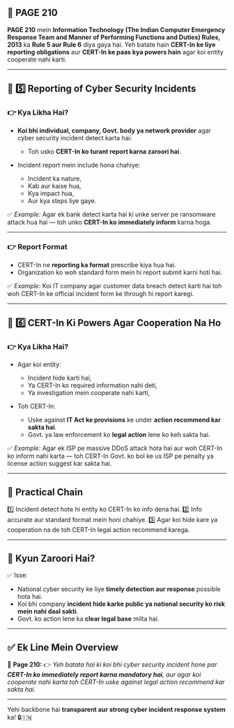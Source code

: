 ## 📄 **PAGE 210**

**PAGE 210** mein **Information Technology (The Indian Computer Emergency Response Team and Manner of Performing Functions and Duties) Rules, 2013** ka **Rule 5 aur Rule 6** diya gaya hai.
Yeh batate hain **CERT-In ke liye reporting obligations** aur **CERT-In ke paas kya powers hain** agar koi entity cooperate nahi karti.

---

## 🔹 **5️⃣ Reporting of Cyber Security Incidents**

### 👉 Kya Likha Hai?

* **Koi bhi individual, company, Govt. body ya network provider** agar cyber security incident detect karta hai:

  * Toh usko **CERT-In ko turant report karna zaroori hai**.
* Incident report mein include hona chahiye:

  * Incident ka nature,
  * Kab aur kaise hua,
  * Kya impact hua,
  * Aur kya steps liye gaye.

✅ *Example:* Agar ek bank detect karta hai ki unke server pe ransomware attack hua hai — toh unko **CERT-In ko immediately inform** karna hoga.

---

### 👉 Report Format

* CERT-In ne **reporting ka format** prescribe kiya hua hai.
* Organization ko woh standard form mein hi report submit karni hoti hai.

✅ *Example:* Koi IT company agar customer data breach detect karti hai toh woh CERT-In ke official incident form ke through hi report karegi.

---

## 🔹 **6️⃣ CERT-In Ki Powers Agar Cooperation Na Ho**

### 👉 Kya Likha Hai?

* Agar koi entity:

  * Incident hide karti hai,
  * Ya CERT-In ko required information nahi deti,
  * Ya investigation mein cooperate nahi karti,
* Toh CERT-In:

  * Uske against **IT Act ke provisions** ke under **action recommend kar sakta hai**.
  * Govt. ya law enforcement ko **legal action** lene ko keh sakta hai.

✅ *Example:* Agar ek ISP pe massive DDoS attack hota hai aur woh CERT-In ko inform nahi karta — toh CERT-In Govt. ko bol ke us ISP pe penalty ya license action suggest kar sakta hai.

---

## 🧩 **Practical Chain**

1️⃣ Incident detect hote hi entity ko CERT-In ko info dena hai.
2️⃣ Info accurate aur standard format mein honi chahiye.
3️⃣ Agar koi hide kare ya cooperation na de toh CERT-In legal action recommend karega.

---

## 🔹 **Kyun Zaroori Hai?**

✅ Isse:

* National cyber security ke liye **timely detection aur response** possible hota hai.
* Koi bhi company **incident hide karke public ya national security ko risk mein nahi daal sakti**.
* Govt. ko action lene ka **clear legal base** milta hai.

---

## ✅ **Ek Line Mein Overview**

📌 **Page 210:**
👉 *Yeh batata hai ki koi bhi cyber security incident hone par **CERT-In ko immediately report karna mandatory hai**, aur agar koi cooperate nahi karta toh CERT-In uske against legal action recommend kar sakta hai.*

---

Yehi backbone hai **transparent aur strong cyber incident response system** ka! 🔒🇮🇳
